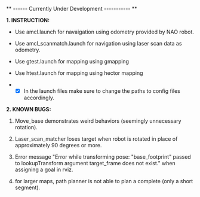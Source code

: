 ** ------ Currently Under Development ----------- **

**1. INSTRUCTION:**
 
  * Use amcl.launch for navaigation using odometry provided by NAO robot.

  * Use amcl_scanmatch.launch for navigation using laser scan data as odometry.

  * Use gtest.launch for mapping using gmapping

  * Use htest.launch for mapping using hector mapping

  * - [x] In the launch files make sure to change the paths to config files accordingly.

**2. KNOWN BUGS:**
  1. Move_base demonstrates weird behaviors (seemingly unnecessary rotation).

  2. Laser_scan_matcher loses target when robot is rotated in place of approximately 90 degrees or more.

  3. Error message "Error while transforming pose: "base_footprint" passed to lookupTransform argument target_frame does not exist." when assigning a goal in rviz.

  4. for larger maps, path planner is not able to plan a complete (only a short segment).
 
